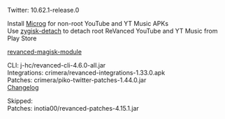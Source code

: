 Twitter: 10.62.1-release.0  

Install [Microg](https://github.com/ReVanced/GmsCore/releases) for non-root YouTube and YT Music APKs  
Use [zygisk-detach](https://github.com/j-hc/zygisk-detach) to detach root ReVanced YouTube and YT Music from Play Store  

[revanced-magisk-module](https://github.com/j-hc/revanced-magisk-module)
  
CLI: j-hc/revanced-cli-4.6.0-all.jar  
Integrations: crimera/revanced-integrations-1.33.0.apk  
Patches: crimera/piko-twitter-patches-1.44.0.jar  
[Changelog](https://github.com/crimera/piko/releases/tag/v1.44.0)  

Skipped:  
Patches: inotia00/revanced-patches-4.15.1.jar    

